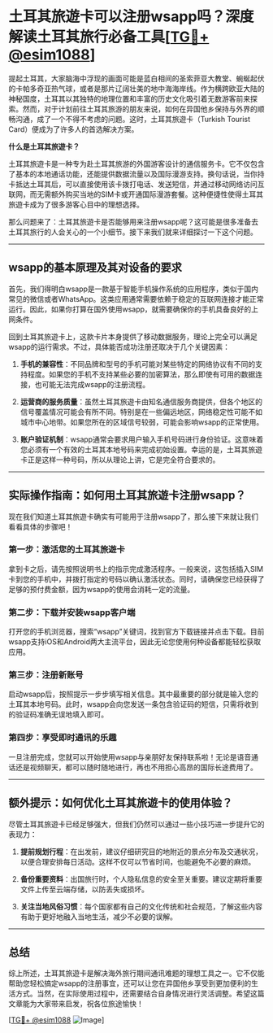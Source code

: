# 土耳其旅遊卡可以注册wsapp吗？深度解读土耳其旅行必备工具[[TG💪+ @esim1088](https://t.me/s/esim1088)]

提起土耳其，大家脑海中浮现的画面可能是蓝白相间的圣索菲亚大教堂、蜿蜒起伏的卡帕多奇亚热气球，或者是那片辽阔壮美的地中海海岸线。作为横跨欧亚大陆的神秘国度，土耳其以其独特的地理位置和丰富的历史文化吸引着无数游客前来探索。然而，对于计划前往土耳其旅游的朋友来说，如何在异国他乡保持与外界的顺畅沟通，成了一个不得不考虑的问题。这时，土耳其旅遊卡（Turkish Tourist Card）便成为了许多人的首选解决方案。

**什么是土耳其旅遊卡？**

土耳其旅遊卡是一种专为赴土耳其旅游的外国游客设计的通信服务卡。它不仅包含了基本的本地通话功能，还能提供数据流量以及国际漫游支持。换句话说，当你持卡抵达土耳其后，可以直接使用该卡拨打电话、发送短信，并通过移动网络访问互联网，而无需额外购买当地的SIM卡或开通国际漫游套餐。这种便捷性使得土耳其旅遊卡成为了很多游客心目中的理想选择。

那么问题来了：土耳其旅遊卡是否能够用来注册wsapp呢？这可能是很多准备去土耳其旅行的人会关心的一个小细节。接下来我们就来详细探讨一下这个问题。

---

## wsapp的基本原理及其对设备的要求

首先，我们得明白wsapp是一款基于智能手机操作系统的应用程序，类似于国内常见的微信或者WhatsApp。这类应用通常需要依赖于稳定的互联网连接才能正常运行。因此，如果你打算在国外使用wsapp，就需要确保你的手机具备良好的上网条件。

回到土耳其旅遊卡上，这款卡片本身提供了移动数据服务，理论上完全可以满足wsapp的运行需求。不过，具体能否成功注册还取决于几个关键因素：

1. **手机的兼容性**：不同品牌和型号的手机可能对某些特定的网络协议有不同的支持程度。如果您的手机不支持某些必要的加密算法，那么即使有可用的数据连接，也可能无法完成wsapp的注册流程。
   
2. **运营商的服务质量**：虽然土耳其旅遊卡由知名通信服务商提供，但各个地区的信号覆盖情况可能会有所不同。特别是在一些偏远地区，网络稳定性可能不如城市中心地带。如果您所在的区域信号较弱，可能会影响wsapp的正常使用。

3. **账户验证机制**：wsapp通常会要求用户输入手机号码进行身份验证。这意味着您必须有一个有效的土耳其本地号码来完成初始设置。幸运的是，土耳其旅遊卡正是这样一种号码，所以从理论上讲，它是完全符合要求的。

---

## 实际操作指南：如何用土耳其旅遊卡注册wsapp？

现在我们知道土耳其旅遊卡确实有可能用于注册wsapp了，那么接下来就让我们看看具体的步骤吧！

### 第一步：激活您的土耳其旅遊卡
拿到卡之后，请先按照说明书上的指示完成激活程序。一般来说，这包括插入SIM卡到您的手机中，并拨打指定的号码以确认激活状态。同时，请确保您已经获得了足够的预付费金额，因为wsapp的使用会消耗一定的流量。

### 第二步：下载并安装wsapp客户端
打开您的手机浏览器，搜索“wsapp”关键词，找到官方下载链接并点击下载。目前wsapp支持iOS和Android两大主流平台，因此无论您使用何种设备都能轻松获取应用。

### 第三步：注册新账号
启动wsapp后，按照提示一步步填写相关信息。其中最重要的部分就是输入您的土耳其本地号码。此时，wsapp会向您发送一条包含验证码的短信，只需将收到的验证码准确无误地填入即可。

### 第四步：享受即时通讯的乐趣
一旦注册完成，您就可以开始使用wsapp与亲朋好友保持联系啦！无论是语音通话还是视频聊天，都可以随时随地进行，再也不用担心高昂的国际长途费用了。

---

## 额外提示：如何优化土耳其旅遊卡的使用体验？

尽管土耳其旅遊卡已经足够强大，但我们仍然可以通过一些小技巧进一步提升它的表现力：

1. **提前规划行程**：在出发前，建议仔细研究目的地附近的景点分布及交通状况，以便合理安排每日活动。这样不仅可以节省时间，也能避免不必要的麻烦。
   
2. **备份重要资料**：出国旅行时，个人隐私信息的安全至关重要。建议定期将重要文件上传至云端存储，以防丢失或损坏。

3. **关注当地风俗习惯**：每个国家都有自己的文化传统和社会规范，了解这些内容有助于更好地融入当地生活，减少不必要的误解。

---

## 总结

综上所述，土耳其旅遊卡是解决海外旅行期间通讯难题的理想工具之一。它不仅能帮助您轻松搞定wsapp的注册事宜，还可以让您在异国他乡享受到更加便利的生活方式。当然，在实际使用过程中，还需要结合自身情况进行灵活调整。希望这篇文章能为大家带来启发，祝各位旅途愉快！

[[TG💪+ @esim1088](https://t.me/s/esim1088) ![Image](https://i.postimg.cc/4NQfJmqS/Snipaste-2025-05-13-00-14-12.png)]